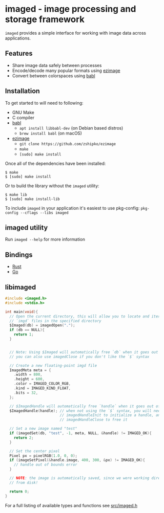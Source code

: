 # imaged - image processing and storage framework

`imaged` provides a simple interface for working with image data across applications.

## Features

- Share image data safely between processes
- Encode/decode many popular formats using [ezimage](https://github.com/zshipko/ezimage)
- Convert between colorspaces using [babl](https://github.com/GNOME/babl)

## Installation

To get started to will need to following:

- GNU Make
- C compiler
- [babl](https://github.com/GNOME/babl)
  * `apt install libbabl-dev` (on Debian based distros)
  * `brew install babl` (on macOS)
- [ezimage](https://github.com/zshipko/ezimage)
  * `git clone https://github.com/zshipko/ezimage`
  * `make`
  * `[sudo] make install`

Once all of the dependencies have been installed:

```shell
$ make
$ [sudo] make install
```

Or to build the library without the `imaged` utility:

```shell
$ make lib
$ [sudo] make install-lib
```

To include `imaged` in your application it's easiest to use pkg-config: `pkg-config --cflags --libs imaged`

## imaged utility

Run `imaged --help` for more information

## Bindings

- [Rust](https://github.com/zshipko/imaged/tree/master/rust)
- [Go](https://github.com/zshipko/imaged/tree/master/go)

## libimaged

```c
#include <imaged.h>
#include <stdio.h>

int main(void){
  // Open the current directory, this will allow you to locate and iterate over
  // `imgd` files in the specified directory
  $Imaged(db) = imagedOpen(".");
  if (db == NULL){
    return 1;
  }


  // Note: Using $Imaged will automatically free `db` when it goes out of scope,
  // you can also use imagedClose if you don't like the `$` syntax

  // Create a new floating-point imgd file
  ImagedMeta meta = {
    .width = 800,
    .height = 600,
    .color = IMAGED_COLOR_RGB,
    .kind = IMAGED_KIND_FLOAT,
    .bits = 32,
  };

  // $ImagedHandle will automatically free `handle` when it goes out of scope
  $ImagedHandle(handle); // when not using the `$` syntax, you will need to use
                         // imagedHandleInit to initialize a handle, and
                         // imagedHandleClose to free it

  // Set a new image named "test"
  if (imagedSet(db, "test", -1, meta, NULL, &handle) != IMAGED_OK){
    return 2;
  }

  // Set the center pixel
  Pixel px = pixelRGB(1.0, 0, 0);
  if (imageSetPixel(&handle.image, 400, 300, &px) != IMAGED_OK){
    // handle out of bounds error
  }

  // NOTE: the image is automatically saved, since we were working directly with data
  // from disk!

  return 0;
}
```

For a full listing of available types and functions see [src/imaged.h](https://github.com/zshipko/imaged/blob/master/src/imaged.h)
